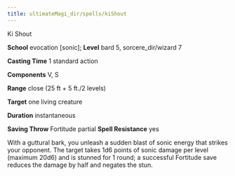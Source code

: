 ```yaml
---
title: ultimateMagi_dir/spells/kiShout
---
```

Ki Shout

**School** evocation [sonic]; **Level** bard 5, sorcere_dir/wizard 7

**Casting Time** 1 standard action

**Components** V, S

**Range** close (25 ft + 5 ft./2 levels)

**Target** one living creature

**Duration** instantaneous

**Saving Throw** Fortitude partial **Spell Resistance** yes

With a guttural bark, you unleash a sudden blast of sonic energy that strikes your opponent. The target takes 1d6 points of sonic damage per level (maximum 20d6) and is stunned for 1 round; a successful Fortitude save reduces the damage by half and negates the stun.

